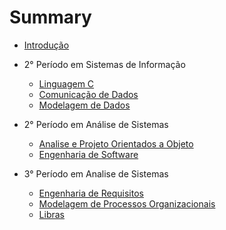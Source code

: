 # Summary

* [Introdução](./README.md)

* 2° Período em Sistemas de Informação
  * [Linguagem C](./sistemas-informacao/segundo-periodo/linguagem-c.md)
  * [Comunicação de Dados](./sistemas-informacao/segundo-periodo/comunicacao-dados.md)
  * [Modelagem de Dados](./sistemas-informacao/segundo-periodo/modelagem-dados.md)

* 2° Período em Análise de Sistemas
  + [Analise e Projeto Orientados a Objeto](./analise-sistemas/segundo-periodo/projetos-uml.md)
  + [Engenharia de Software](./analise-sistemas/segundo-periodo/engenharia-software.md)

* 3° Período em Analise de Sistemas
  + [Engenharia de Requisitos](./analise-sistemas/terceiro-periodo/engenharia-requisitos.md)
  + [Modelagem de Processos Organizacionais](./analise-sistemas/terceiro-periodo/modelagem-processos.md)
  + [Libras](./analise-sistemas/terceiro-periodo/libras.md)
